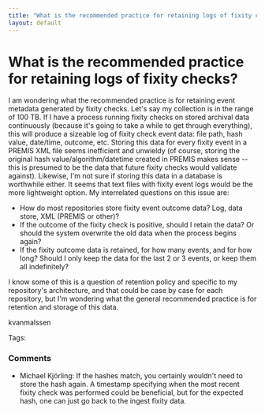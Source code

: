 ```yaml
---
title: "What is the recommended practice for retaining logs of fixity checks?"
layout: default
---
```

What is the recommended practice for retaining logs of fixity checks?
=====================
I am wondering what the recommended practice is for retaining event
metadata generated by fixity checks. Let's say my collection is in the
range of 100 TB. If I have a process running fixity checks on stored
archival data continuously (because it's going to take a while to get
through everything), this will produce a sizeable log of fixity check
event data: file path, hash value, date/time, outcome, etc. Storing this
data for every fixity event in a PREMIS XML file seems inefficient and
unwieldy (of course, storing the original hash value/algorithm/datetime
created in PREMIS makes sense -- this is presumed to be the data that
future fixity checks would validate against). Likewise, I'm not sure if
storing this data in a database is worthwhile either. It seems that text
files with fixity event logs would be the more lightweight option. My
interrelated questions on this issue are:

-   How do most repositories store fixity event outcome data? Log, data
    store, XML (PREMIS or other)?
-   If the outcome of the fixity check is positive, should I retain the
    data? Or should the system overwrite the old data when the process
    begins again?
-   If the fixity outcome data is retained, for how many events, and for
    how long? Should I only keep the data for the last 2 or 3 events, or
    keep them all indefinitely?

I know some of this is a question of retention policy and specific to my
repository's architecture, and that could be case by case for each
repository, but I'm wondering what the general recommended practice is
for retention and storage of this data.

kvanmalssen

Tags: <checksum><fixity><hash><integrity><retention>

### Comments ###
* Michael Kjörling: If the hashes match, you certainly wouldn't need to store the hash
again. A timestamp specifying when the most recent fixity check was
performed could be beneficial, but for the expected hash, one can just
go back to the ingest fixity data.


